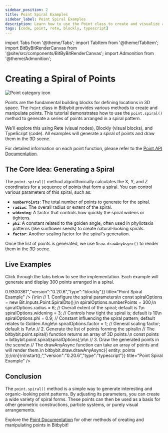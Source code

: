 ```yaml
---
sidebar_position: 2
title: Point Spiral Examples
sidebar_label: Point Spiral Examples
description: Learn how to use the Point class to create and visualize a spiral pattern of points in Bitbybit with Rete, Blockly, and TypeScript.
tags: [code, point, rete, blockly, typescript]
---
```


import Tabs from '@theme/Tabs';
import TabItem from '@theme/TabItem';
import BitByBitRenderCanvas from '@site/src/components/BitByBitRenderCanvas';
import Admonition from '@theme/Admonition';

# Creating a Spiral of Points

<img 
  class="category-icon-small" 
  src="https://s.bitbybit.dev/assets/icons/white/point-icon.svg" 
  alt="Point category icon" 
  title="Point category icon" /> 

Points are the fundamental building blocks for defining locations in 3D space. The `Point` class in Bitbybit provides various methods to create and manipulate points. This tutorial demonstrates how to use the `point.spiral()` method to generate a series of points arranged in a spiral pattern.

We'll explore this using Rete (visual nodes), Blockly (visual blocks), and TypeScript (code). All examples will generate a spiral of points and draw them in the 3D scene.

For detailed information on each point function, please refer to the [Point API Documentation](https://docs.bitbybit.dev/classes/Bit.Point.html).

## The Core Idea: Generating a Spiral

The `point.spiral()` method algorithmically calculates the X, Y, and Z coordinates for a sequence of points that form a spiral. You can control various parameters of this spiral, such as:

*   **`numberPoints`**: The total number of points to generate for the spiral.
*   **`radius`**: The overall radius or extent of the spiral.
*   **`widening`**: A factor that controls how quickly the spiral widens or tightens.
*   **`phi`**: A constant related to the golden angle, often used in phyllotaxis patterns (like sunflower seeds) to create natural-looking spirals.
*   **`factor`**: Another scaling factor for the spiral's generation.

Once the list of points is generated, we use `Draw.drawAnyAsync()` to render them in the 3D scene.

## Live Examples

Click through the tabs below to see the implementation. Each example will generate and display 300 points arranged in a spiral.
  
<Tabs groupId="vectors-live-examples">
<TabItem value="rete" label="Rete">
    <BitByBitRenderCanvas
    requireManualStart={true}
    script={{"script":"{\"id\":\"rete-v2-json\",\"nodes\":{\"15579b09dc5adca9\":{\"id\":\"15579b09dc5adca9\",\"name\":\"bitbybit.point.spiral\",\"customName\":\"spiral\",\"async\":false,\"drawable\":true,\"data\":{\"genericNodeData\":{\"hide\":false,\"oneOnOne\":false,\"flatten\":0,\"forceExecution\":false},\"phi\":0.9,\"numberPoints\":300,\"widening\":3,\"radius\":6,\"factor\":1},\"inputs\":{},\"position\":[141.90082846282178,326.4099338563376]}}}","version":"0.20.6","type":"rete"}}
    title="Point Spiral Example"
    />
</TabItem>
<TabItem value="blockly" label="Blockly">
  <BitByBitRenderCanvas
    requireManualStart={true}
    script={{"script":"<xml xmlns=\"https://developers.google.com/blockly/xml\"><block type=\"bitbybit.draw.drawAnyAsyncNoReturn\" id=\"E^IJ6.d.Lh`Vmr?.5Csz\" x=\"-93\" y=\"-169\"><value name=\"Entity\"><block type=\"bitbybit.point.spiral\" id=\"g(ckRUQwwj77@4=_-CU;\"><value name=\"Phi\"><block type=\"math_number\" id=\"Vh4=.WXZbb9dof*E5uTF\"><field name=\"NUM\">0.9</field></block></value><value name=\"NumberPoints\"><block type=\"math_number\" id=\"KENf7[x4y[p]{7II!GKw\"><field name=\"NUM\">300</field></block></value><value name=\"Widening\"><block type=\"math_number\" id=\"pl5v@!N~cHBfH1jn?w=c\"><field name=\"NUM\">3</field></block></value><value name=\"Radius\"><block type=\"math_number\" id=\"kN0Lx~XT[UxL1{{)VRWZ\"><field name=\"NUM\">6</field></block></value><value name=\"Factor\"><block type=\"math_number\" id=\"78u}u(CzqctJAu{gzQ.A\"><field name=\"NUM\">1</field></block></value></block></value></block></xml>","version":"0.20.6","type":"blockly"}}
    title="Point Spiral Example"
    />
</TabItem>
<TabItem value="typescript" label="TypeScript">
<BitByBitRenderCanvas
    requireManualStart={true}
    script={{"script":"const start = () => {\n\n    // 1. Configure the spiral parameters\n    const spiralOptions = new Bit.Inputs.Point.SpiralDto();\n    spiralOptions.numberPoints = 300;\n    spiralOptions.radius = 6;       // Overall extent of the spiral; default is 1\n    spiralOptions.widening = 3;     // Controls how tight the spiral is; default is 10\n    spiralOptions.phi = 0.9;        // Constant influencing the spiral pattern; default relates to Golden Angle\n    spiralOptions.factor = 1;       // General scaling factor; default is 1\n\n    // 2. Generate the list of points forming the spiral\n    // The bitbybit.point.spiral() function returns an array of 3D points.\n    const points = bitbybit.point.spiral(spiralOptions);\n\n    // 3. Draw the generated points in the scene\n    // The drawAnyAsync function can take an array of points and will render them.\n    bitbybit.draw.drawAnyAsync({ entity: points });\n\n}\n\nstart();","version":"0.20.6","type":"typescript"}}
    title="Point Spiral Example"
    />
</TabItem>

</Tabs>

## Conclusion

The `point.spiral()` method is a simple way to generate interesting and organic-looking point patterns. By adjusting its parameters, you can create a wide variety of spiral forms. These points can then be used as a basis for other geometric constructions, particle systems, or purely visual arrangements.

Explore the [Point Documentation](./intro) for other methods of creating and manipulating points in Bitbybit!